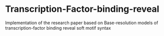 # Transcription-Factor-binding-reveal
Implementation of the research paper based on Base-resolution models of transcription-factor binding reveal soft motif syntax

